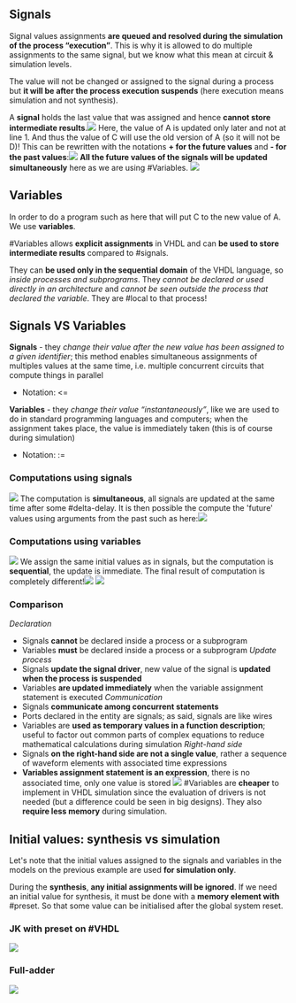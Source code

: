 ## Signals
Signal values assignments **are queued and resolved during the simulation of the process “execution”**. This is why it is allowed to do multiple assignments to the same signal, but we know what this mean at circuit & simulation levels.

The value will not be changed or assigned to the signal during a process but **it will be after the process execution suspends** (here execution means simulation and not synthesis).

A **signal** holds the last value that was assigned and hence **cannot store intermediate results**.![](Pasted%20image%2020231025120557.png)
Here, the value of A is updated only later and not at line 1. And thus the value of C will use the old version of A (so it will not be D)! This can be rewritten with the notations **+ for the future values** and **- for the past values**:![](Pasted%20image%2020231025120852.png)
**All the future values of the signals will be updated simultaneously** here as we are using #Variables.
![](Pasted%20image%2020231025121523.png)
## Variables
In order to do a program such as here that will put C to the new value of A. We use **variables**.

#Variables allows **explicit assignments** in VHDL and can **be used to store intermediate results** compared to #signals.

They can **be used only in the sequential domain** of the VHDL language, so *inside processes and subprograms*. They *cannot be declared or used directly in an architecture* and *cannot be seen outside the process that declared the variable*. They are #local to that process!
## Signals VS Variables
**Signals** - they *change their value after the new value has been assigned to a given identifier*; this method enables simultaneous assignments of multiples values at the same time, i.e. multiple concurrent circuits that compute things in parallel 
- Notation: <=

**Variables** - they *change their value “instantaneously”*, like we are used to do in standard programming languages and computers; when the assignment takes place, the value is immediately taken (this is of course during simulation) 
- Notation: :=
### Computations using signals
![](Pasted%20image%2020231025084602.png)
The computation is **simultaneous**, all signals are updated at the same time after some #delta-delay. It is then possible the compute the 'future' values using arguments from the past such as here:![](Pasted%20image%2020231025084703.png)
### Computations using variables
![](Pasted%20image%2020231025084743.png)
We assign the same initial values as in signals, but the computation is **sequential**, the update is immediate. The final result of computation is completely different!![](Pasted%20image%2020231025084843.png)
![](Pasted%20image%2020231025085254.png)
### Comparison
*Declaration*
- Signals **cannot** be declared inside a process or a subprogram 
- Variables **must** be declared inside a process or a subprogram
*Update process*
- Signals **update the signal driver**, new value of the signal is **updated when the process is suspended** 
- Variables **are updated immediately** when the variable assignment statement is executed
*Communication* 
- Signals **communicate among concurrent statements**
- Ports declared in the entity are signals; as said, signals are like wires
- Variables are **used as temporary values in a function description**; useful to factor out common parts of complex equations to reduce mathematical calculations during simulation
*Right-hand side* 
- Signals **on the right-hand side are not a single value**, rather a sequence of waveform elements with associated time expressions 
- **Variables assignment statement is an expression**, there is no associated time, only one value is stored
![](Pasted%20image%2020231025123645.png)
#Variables are **cheaper** to implement in VHDL simulation since the evaluation of drivers is not needed (but a difference could be seen in big designs). They also **require less memory** during simulation.
## Initial values: synthesis vs simulation
Let's note that the initial values assigned to the signals and variables in the models on the previous example are used **for simulation only**.

During the **synthesis**, **any initial assignments will be ignored**. If we need an initial value for  synthesis, it must be done with a **memory element with** #preset. So that some value can be initialised after the global system reset.
### JK with preset on #VHDL 
![](Pasted%20image%2020231025085714.png)
### Full-adder
![](Pasted%20image%2020231025090733.png)

